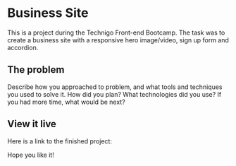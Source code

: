 # Business Site

This is a project during the Technigo Front-end Bootcamp. 
The task was to create a business site with a responsive hero image/video,
sign up form and accordion.




## The problem

Describe how you approached to problem, and what tools and techniques you used to solve it. How did you plan? What technologies did you use? If you had more time, what would be next?

## View it live
Here is a link to the finished project: 

Hope you like it!

